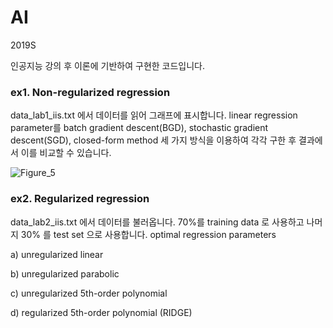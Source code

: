 # AI
2019S


인공지능 강의 후 이론에 기반하여 구현한 코드입니다.

### ex1. Non-regularized regression

data_lab1_iis.txt 에서 데이터를 읽어 그래프에 표시합니다. linear regression parameter를 batch gradient descent(BGD), stochastic gradient
descent(SGD), closed-form method 세 가지 방식을 이용하여 각각 구한 후 결과에서 이를 비교할 수 있습니다.

![Figure_5](https://user-images.githubusercontent.com/39822788/70224168-231c2d00-1790-11ea-8a67-d178eb49b2a3.png)


### ex2. Regularized regression

data_lab2_iis.txt 에서 데이터를 불러옵니다. 70%를  training data 로 사용하고 나머지 30% 를 test set 으로 사용합니다.
optimal regression parameters

a) unregularized linear

b) unregularized parabolic

c) unregularized 5th-order polynomial

d) regularized 5th-order polynomial (RIDGE)
